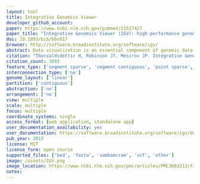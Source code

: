 ```yaml
---
layout: tool 
title: Integrative Genomics Viewer
developer_github_account: 
paper: https://www.ncbi.nlm.nih.gov/pubmed/22517427
paper_title: "Integrative Genomics Viewer (IGV): high-performance genomics data visualization and exploration."
doi: 10.1093/bib/bbs017
browser: http://software.broadinstitute.org/software/igv/
abstract: Data visualization is an essential component of genomic data analysis. However, the size and diversity of the data sets produced by today's sequencing and array-based profiling methods present major challenges to visualization tools. The Integrative Genomics Viewer (IGV) is a high-performance viewer that efficiently handles large heterogeneous data sets, while providing a smooth and intuitive user experience at all levels of genome resolution. A key characteristic of IGV is its focus on the integrative nature of genomic studies, with support for both array-based and next-generation sequencing data, and the integration of clinical and phenotypic data. Although IGV is often used to view genomic data from public sources, its primary emphasis is to support researchers who wish to visualize and explore their own data sets or those from colleagues. To that end, IGV supports flexible loading of local and remote data sets, and is optimized to provide high-performance data visualization and exploration on standard desktop systems. IGV is freely available for download from http://www.broadinstitute.org/igv, under a GNU LGPL open-source license.
citation: "Thorvaldsdóttir H, Robinson JT, Mesirov JP. Integrative Genomics Viewer (IGV): high-performance genomics data visualization and exploration. Brief Bioinform. 2013;14: 178–192."
citation_count: 3693
feature_type: ['segment sparse', 'segment contiguous', 'point sparse', 'point contiguous']
interconnection_type: ['no']
genome_layout: ['linear']
partition: ['contiguous']
abstraction: ['no']
arrangement: ['no']
view: multiple
scale: multiple
focus: multiple
coordinate_systems: single
access_format: [web application, standalone app]
user_documentation_availability: yes
user_documentation: https://software.broadinstitute.org/software/igv/UserGuide
pub_year: 2013
license: MIT
license_form: open source
supported_files: ['bed', 'fasta', 'sambamcram', 'vcf', 'other']
image: /assets/IGV.png
image_location: https://www.ncbi.nlm.nih.gov/pmc/articles/PMC3603213/figure/bbs017-F7/
notes: 
---
```

